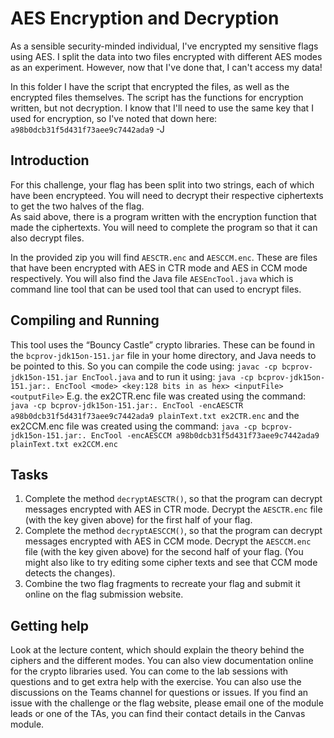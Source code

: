 # AES Encryption and Decryption

  As a sensible security-minded individual, I've encrypted my sensitive flags using AES. 
  I split the data into two files encrypted with different AES modes as an experiment.
  However, now that I've done that, I can't access my data!

  In this folder I have the script that encrypted the files, as well as the encrypted files themselves. The script has the functions for encryption written, but not decryption.
  I know that I'll need to use the same key that I used for encryption, so I've noted that down here: `a98b0dcb31f5d431f73aee9c7442ada9`
  -J

## Introduction

For this challenge, your flag has been split into two strings, each of which have been encrypteed. You will need to decrypt their respective ciphertexts to get the two halves of the flag.  
As said above, there is a program written with the encryption function that made the ciphertexts. You will need to complete the program so that it can also decrypt files.  

In the provided zip you will find `AESCTR.enc` and `AESCCM.enc`. These are files that have been encrypted with AES in CTR mode and AES in CCM mode respectively. You will also find the Java file `AESEncTool.java` which is command line tool that can be used tool that can used to encrypt files.  

## Compiling and Running 

This tool uses the “Bouncy Castle” crypto libraries. These can be found in the `bcprov-jdk15on-151.jar` file in your home directory, and Java needs to be pointed to this. So you can compile the code using:
```javac -cp bcprov-jdk15on-151.jar EncTool.java```
and to run it using:
```java -cp bcprov-jdk15on-151.jar:. EncTool <mode> <key:128 bits in as hex> <inputFile> <outputFile>```
E.g. the ex2CTR.enc file was created using the command:
```java -cp bcprov-jdk15on-151.jar:. EncTool -encAESCTR a98b0dcb31f5d431f73aee9c7442ada9 plainText.txt ex2CTR.enc``` and the ex2CCM.enc file was created using the command:
```java -cp bcprov-jdk15on-151.jar:. EncTool -encAESCCM a98b0dcb31f5d431f73aee9c7442ada9 plainText.txt ex2CCM.enc```

## Tasks

1. Complete the method `decryptAESCTR()`, so that the program can decrypt messages encrypted with AES in CTR mode. Decrypt the `AESCTR.enc` file (with the key given above) for the first half of your flag.
2. Complete the method `decryptAESCCM()`, so that the program can decrypt messages encrypted with AES in CCM mode. Decrypt the `AESCCM.enc` file (with the key given above) for the second half of your flag. (You might also like to try editing some cipher texts and see that CCM mode detects the changes).
3. Combine the two flag fragments to recreate your flag and submit it online on the flag submission website.

## Getting help
Look at the lecture content, which should explain the theory behind the ciphers and the different modes. You can also view documentation online for the crypto libraries used. You can come to the lab sessions with questions and to get extra help with the exercise. You can also use the discussions on the Teams channel for questions or issues.
If you find an issue with the challenge or the flag website, please email one of the module leads or one of the TAs, you can find their contact details in the Canvas module.
